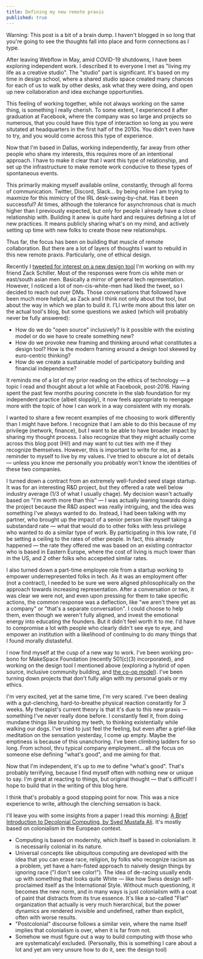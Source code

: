 ```yaml
---
title: Defining my new remote praxis
published: true
---
```


Warning: This post is a bit of a brain dump. I haven't blogged in so long that you're going to see the thoughts fall into place and form connections as I type.

After leaving Webflow in May, amid COVID-19 shutdowns, I have been exploring independent work. I described it to everyone I met as "living my life as a creative studio". The "studio" part is significant. It's based on my time in design school, where a shared studio space created many chances for each of us to walk by other desks, ask what they were doing, and open up new collaboration and idea exchange opportunities.

This feeling of working together, while not always working on the same thing, is something I really cherish. To some extent, I experienced it after graduation at Facebook, where the company was so large and projects so numerous, that you could have this type of interaction so long as you were situtated at headquarters in the first half of the 2010s. You didn't even have to try, and you would come across this type of experience.

Now that I'm based in Dallas, working independently, far away from other people who share my interests, this requires more of an intentional approach. I have to make it clear that I want this type of relationship, and set up the infrastructure to make remote work conducive to these types of spontaneous events.

This primarily making myself available online, constantly, through all forms of communication. Twitter, Discord, Slack... by being online I am trying to maxmize for this mimicry of the IRL desk-swing-by-chat. Has it been successful? At times, although the tolerance for asynchronous chat is much higher than I previously expected, but only for people I already have a close relationship with. Building it anew is quite hard and requires defining a lot of new practices. It means publicly sharing what's on my mind, and actively setting up time with new folks to create those new relationships.

Thus far, the focus has been on building that muscle of remote collaboration. But there are a lot of layers of thoughts I want to rebuild in this new remote praxis. Particularly, one of ethical design.

Recently I [tweeted for interest on a new design tool](https://twitter.com/tarngerine/status/1297924388034158592) I'm working on with my friend Zack Schiller. Most of the responses were from cis white men or east/south asian men. Basically a mirror of general tech representation. However, I noticed a lot of non-cis-white-men had liked the tweet, so I decided to reach out over DMs. Those conversations that followed have been much more helpful, as Zack and I think not only about the tool, but about the way in which we plan to build it. I'Ll write more about this later on the actual tool's blog, but some questions we asked (which will probably never be fully answered):

- How do we do "open source" inclusively? Is it possible with the existing model or do we have to create something new?
- How do we provoke new framing and thinking around what constitutes a design tool? How is the modern framing around a design tool skewed by euro-centric thinking?
- How do we create a sustainable model of participatory building and financial independence?

It reminds me of a lot of my prior reading on the ethics of technology — a topic I read and thought about a lot while at Facebook, post-2016. Having spent the past few months pouring concrete in the slab foundation for my independent practice (albeit sloppily), it now feels appropriate to reengage more with the topic of how I can work in a way consistent with my morals.

I wanted to share a few recent examples of me choosing to work differently than I might have before. I recognize that I am able to do this because of my privilege (network, finance), but I want to be able to have broader impact by sharing my thought process. I also recognize that they might actually come across this blog post (Hi!) and may want to cut ties with me if they recognize themselves. However, this is important to write for me, as a reminder to myself to live by my values. I've tried to obscure a lot of details — unless you know me personally you probably won't know the identities of these two companies.

I turned down a contract from an extremely well-funded seed stage startup. It was for an interesting R&D project, but they offered a rate well below industry average (1/3 of what I usually chage). My decision wasn't actually based on "I'm worth more than this" — I was actually leaning towards doing the project because the R&D aspect was really intriguing, and the idea was something I've always wanted to do. Instead, I had been talking with my partner, who brought up the impact of a senior person like myself taking a substandard rate — what that would do to other folks with less privilege who wanted to do a similar type of work. By participating in this low rate, I'd be setting a ceiling to the rates of other people. In fact, this already happened — the rate they offered me was based on an existing contractor who is based in Eastern Europe, where the cost of living is much lower than in the US, and 2 other folks who accepeted similar rates.

I also turned down a part-time employee role from a startup working to empower underrepresented folks in tech. As it was an employment offer (not a contract), I needed to be sure we were aligned philosophically on the approach towards increasing representation. After a conversation or two, it was clear we were not, and even upon pressing for them to take specific actions, the common response was a deflection, like "we aren't there yet as a company" or "that's a separate conversation". I could choose to help them, even though we weren't fully aligned, and invest the emotional energy into educating the founders. But it didn't feel worth it to me. I'd have to compromise a lot with people who clearly didn't see eye to eye, and empower an institution with a likelihood of continuing to do many things that I found morally distasteful.

I now find myself at the cusp of a new way to work. I've been working pro-bono for MakeSpace Foundation (recently 501(c)(3) incorporated), and working on the design tool I mentioned above (exploring a hybrid of open source, inclusive community building, and [the co-op model](https://zebrasunite.coop/)). I've been turning down projects that don't fully align with my personal goals or my ethics.

I'm very excited, yet at the same time, I'm very scared. I've been dealing with a gut-clenching, hard-to-breathe physical reaction constantly for 3 weeks. My therapist's current theory is that it's due to this new praxis — something I've never really done before. I constantly feel it, from doing mundane things like brushing my teeth, to thinking existentially while walking our dogs. I've tried to just feel the feeling, but even after a grief-like meditation on the sensation yesterday, I come up empty. Maybe the emptiness is because of this unanchoring. I've been climbing ladders for so long. From school, thru typical company employment... all the focus on someone else defining "what's good", and me aiming for that.

Now that I'm independent, it's up to me to define "what's good". That's probably terrifying, because I find myself often with nothing new or unique to say. I'm great at reacting to things, but original thought — that's difficult! I hope to build that in the writing of this blog here.

I think that's probably a good stopping point for now. This was a nice experience to write, although the clenching sensation is back. 

I'll leave you with some insights from a paper I read this morning: [A Brief Introduction to Decolonial Computing, by Syed Mustafa Ali](https://www.are.na/block/8613856). It's mostly based on colonialism in the European context.

- Computing is based on modernity, which itself is based in colonialism. It is necessarily colonial in its nature.
- Universal concepts like ubiquitous computing are developed with the idea that you can erase race, religion, by folks who recognize racism as a problem, yet have a ham-fisted approach to naively design things by ignoring race ("I don't see color!"). The idea of de-racing usually ends up with something that looks quite White — like how Swiss design self-proclaimed itself as the International Style. Without much questioning, it becomes the new norm, and in many ways is just colonialism with a coat of paint that distracts from its true essence. It's like a so-called "Flat" organization that actually is very much hierarchical, but the power dynamics are rendered invisible and undefined, rather than explicit, often with worse results.
- "Postcolonial" discourse follows a similar vein, where the name itself implies that colonialism is over, when it is far from not.
- Somehow we must figure out a way to build computing *with* those who are systematicalyl excluded. (Personally, this is something I care about a lot and yet am very unsure how to do it, see: the design tool)